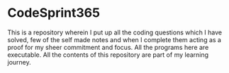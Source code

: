  # CodeSprint365
This is a repository wherein I put up all the coding questions which I have solved, few of the self made notes and when I complete them acting as a proof for my sheer commitment and focus.
All the programs here are executable.
All the contents of this repository are part of my learning journey.
